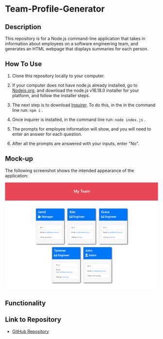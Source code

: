 # Team-Profile-Generator

## Description
This repository is for a Node.js command-line application that takes in information about employees on a software engineering team, and generates an HTML webpage that displays summaries for each person.

## How To Use
1. Clone this repository locally to your computer.

2. If your computer does not have node.js already installed, go to [Nodejs.org](https://nodejs.org/en/download/), and download the node.js v16.18.0 installer for your platform, and follow the installer steps.

3. The next step is to download [Inquirer](https://www.npmjs.com/package/inquirer). To do this, in the in the command line run:  `npm i` .

4. Once inquirer is installed, in the command line run:  `node index.js` .

5. The prompts for employee information will show, and you will need to enter an answer for each question.

6. After all the prompts are answered with your inputs, enter "No".

## Mock-up
The following screenshot shows the intended appearance of the application:

![mockupscreenshot](./instructions/10-object-oriented-programming-homework-demo.png)

## Functionality


## Link to Repository

- [GitHub Repository](https://github.com/kdrummond528/Team-Profile-Generator)